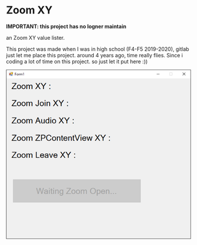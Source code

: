 # Zoom XY

**IMPORTANT: this project has no logner maintain**

an Zoom XY value lister.

This project was made when I was in high school (F4-F5 2019-2020), gitlab just let me place this project. around 4 years ago, time really flies. Since i coding a lot of time on this project. so just let it put here :))

![application](./Application.png)